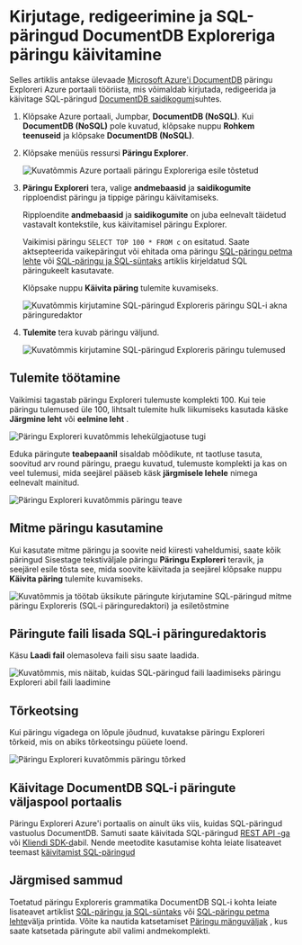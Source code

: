 <properties
    pageTitle="DocumentDB päringu Explorer: SQL-i akna päringuredaktor | Microsoft Azure'i"
    description="Lisateavet DocumentDB päringu Explorer SQL-i päringuredaktori kirjutamiseks SQL-päringud ja nende käivitamisel vastu NoSQL DocumentDB saidikogumi Azure'i portaalis."
    keywords="sql-päringud, SQL-i päringuredaktori kirjutamine"
    services="documentdb"
    authors="kirillg"
    manager="jhubbard"
    editor="monicar"
    documentationCenter=""/>

<tags
    ms.service="documentdb"
    ms.workload="data-services"
    ms.tgt_pltfrm="na"
    ms.devlang="na"
    ms.topic="article"
    ms.date="08/30/2016"
    ms.author="kirillg"/>

# <a name="write-edit-and-run-sql-queries-for-documentdb-using-query-explorer"></a>Kirjutage, redigeerimine ja SQL-päringud DocumentDB Exploreriga päringu käivitamine 

Selles artiklis antakse ülevaade [Microsoft Azure'i DocumentDB](https://azure.microsoft.com/services/documentdb/) päringu Exploreri Azure portaali tööriista, mis võimaldab kirjutada, redigeerida ja käivitage SQL-päringud [DocumentDB saidikogumi](documentdb-create-collection.md)suhtes.

1. Klõpsake Azure portaali, Jumpbar, **DocumentDB (NoSQL)**. Kui **DocumentDB (NoSQL)** pole kuvatud, klõpsake nuppu **Rohkem teenuseid** ja klõpsake **DocumentDB (NoSQL)**.

2. Klõpsake menüüs ressursi **Päringu Explorer**. 

    ![Kuvatõmmis Azure portaali päringu Exploreriga esile tõstetud](./media/documentdb-query-collections-query-explorer/queryexplorercommand.png)

3. **Päringu Exploreri** tera, valige **andmebaasid** ja **saidikogumite** ripploendist päringu ja tippige päringu käivitamiseks. 

    Ripploendite **andmebaasid** ja **saidikogumite** on juba eelnevalt täidetud vastavalt kontekstile, kus käivitamisel päringu Explorer. 

    Vaikimisi päringu `SELECT TOP 100 * FROM c` on esitatud.  Saate aktsepteerida vaikepäringut või ehitada oma päringu [SQL-päringu petma lehte](documentdb-sql-query-cheat-sheet.md) või [SQL-päringu ja SQL-süntaks](documentdb-sql-query.md) artiklis kirjeldatud SQL päringukeelt kasutavate.

    Klõpsake nuppu **Käivita päring** tulemite kuvamiseks.

    ![Kuvatõmmis kirjutamine SQL-päringud Exploreris päringu SQL-i akna päringuredaktor](./media/documentdb-query-collections-query-explorer/queryexplorerinitial.png)

4. **Tulemite** tera kuvab päringu väljund. 

    ![Kuvatõmmis kirjutamine SQL-päringud Exploreris päringu tulemused](./media/documentdb-query-collections-query-explorer/queryresults1.png)

## <a name="work-with-results"></a>Tulemite töötamine

Vaikimisi tagastab päringu Exploreri tulemuste komplekti 100.  Kui teie päringu tulemused üle 100, lihtsalt tulemite hulk liikumiseks kasutada käske **Järgmine leht** või **eelmine leht** .

![Päringu Exploreri kuvatõmmis lehekülgjaotuse tugi](./media/documentdb-query-collections-query-explorer/queryresultspagination.png)

Eduka päringute **teabepaanil** sisaldab mõõdikute, nt taotluse tasuta, soovitud arv round päringu, praegu kuvatud, tulemuste komplekti ja kas on veel tulemusi, mida seejärel pääseb käsk **järgmisele lehele** nimega eelnevalt mainitud.

![Päringu Exploreri kuvatõmmis päringu teave](./media/documentdb-query-collections-query-explorer/queryinformation.png)

## <a name="use-multiple-queries"></a>Mitme päringu kasutamine

Kui kasutate mitme päringu ja soovite neid kiiresti vaheldumisi, saate kõik päringud Sisestage tekstiväljale päringu **Päringu Exploreri** teravik, ja seejärel esile tõsta see, mida soovite käivitada ja seejärel klõpsake nuppu **Käivita päring** tulemite kuvamiseks.

![Kuvatõmmis ja töötab üksikute päringute kirjutamine SQL-päringud mitme päringu Exploreris (SQL-i päringuredaktori) ja esiletõstmine](./media/documentdb-query-collections-query-explorer/queryexplorerhighlightandrun.png)

## <a name="add-queries-from-a-file-into-the-sql-query-editor"></a>Päringute faili lisada SQL-i päringuredaktoris

Käsu **Laadi fail** olemasoleva faili sisu saate laadida.

![Kuvatõmmis, mis näitab, kuidas SQL-päringud faili laadimiseks päringu Exploreri abil faili laadimine](./media/documentdb-query-collections-query-explorer/loadqueryfile.png)

## <a name="troubleshoot"></a>Tõrkeotsing

Kui päringu vigadega on lõpule jõudnud, kuvatakse päringu Exploreri tõrkeid, mis on abiks tõrkeotsingu püüete loend.

![Päringu Exploreri kuvatõmmis päringu tõrked](./media/documentdb-query-collections-query-explorer/queryerror.png)

## <a name="run-documentdb-sql-queries-outside-the-portal"></a>Käivitage DocumentDB SQL-i päringute väljaspool portaalis

Päringu Exploreri Azure'i portaalis on ainult üks viis, kuidas SQL-päringud vastuolus DocumentDB. Samuti saate käivitada SQL-päringud [REST API -ga](https://msdn.microsoft.com/library/azure/dn781481.aspx) või [Kliendi SDK-d](documentdb-sdk-dotnet.md)abil. Nende meetodite kasutamise kohta leiate lisateavet teemast [käivitamist SQL-päringud](documentdb-sql-query.md#executing-sql-queries)

## <a name="next-steps"></a>Järgmised sammud

Toetatud päringu Exploreris grammatika DocumentDB SQL-i kohta leiate lisateavet artiklist [SQL-päringu ja SQL-süntaks](documentdb-sql-query.md) või [SQL-päringu petma lehte](documentdb-sql-query-cheat-sheet.md)välja printida.
Võite ka nautida katsetamiset [Päringu mänguväljak](https://www.documentdb.com/sql/demo) , kus saate katsetada päringute abil valimi andmekomplekti.
